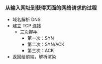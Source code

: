 ### 从输入网址到获得页面的网络请求的过程

- 域名解析 DNS
- 建立 TCP 连接
  - 三次握手
    - 第一次：SYN
    - 第二次：SYN/ACK
    - 第三次：ACK
- 返回给前端，解析渲染

